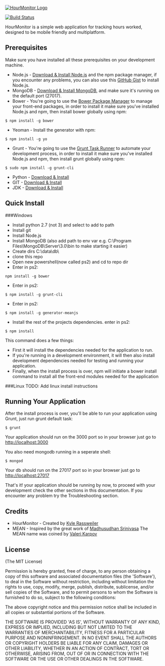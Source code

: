 [![HourMonitor Logo](http://kylerassweiler.com/media/img/HourMonitor/logo.png)](http://hourmonitor.kylerassweiler.ca)

[![Build Status](https://travis-ci.org/rassweiler/HourMonitor-MEAN.svg?branch=master)](https://travis-ci.org/rassweiler/HourMonitor-MEAN)

HourMonitor is a simple web application for tracking hours worked, designed to be mobile friendly and multiplatform.

## Prerequisites
Make sure you have installed all these prerequisites on your development machine.
* Node.js - [Download & Install Node.js](https://nodejs.org/en/download/) and the npm package manager, if you encounter any problems, you can also use this [GitHub Gist](https://gist.github.com/isaacs/579814) to install Node.js.
* MongoDB - [Download & Install MongoDB](http://www.mongodb.org/downloads), and make sure it's running on the default port (27017).
* Bower - You're going to use the [Bower Package Manager](http://bower.io/) to manage your front-end packages, in order to install it make sure you've installed Node.js and npm, then install bower globally using npm:

```
$ npm install -g bower
```

* Yeoman - Install the generator with npm:

```
$ npm install -g yo
```

* Grunt - You're going to use the [Grunt Task Runner](http://gruntjs.com/) to automate your development process, in order to install it make sure you've installed Node.js and npm, then install grunt globally using npm:

```
$ sudo npm install -g grunt-cli
```

* Python - [Download & Install](https://www.python.org/downloads/)
* GIT - [Download & Install](https://git-scm.com/downloads)
* JDK - [Download & Install](http://www.oracle.com/technetwork/java/javase/downloads/jdk8-downloads-2133151.html)

## Quick Install

###Windows
- Install python 2.7 (not 3) and select to add to path
- Install git
- Install Node.js
- Install MongoDB (also add path to env var e.g. C:\Program Files\MongoDB\Server\3.0\bin to make starting it easier)
- Create dirs C:\data\db\
- clone this repo
- Open new powershell(now called ps2) and cd to repo dir
- Enter in ps2:
```
npm install -g bower
```
- Enter in ps2:
```
$ npm install -g grunt-cli
```
- Enter in ps2:
```
$ npm install -g generator-meanjs
```
- Install the rest of the projects dependencies. enter in ps2:
```
$ npm install
```
This command does a few things:
* First it will install the dependencies needed for the application to run.
* If you're running in a development environment, it will then also install development dependencies needed for testing and running your application.
* Finally, when the install process is over, npm will initiate a bower install command to install all the front-end modules needed for the application

###Linux
TODO: Add linux install instructions

## Running Your Application
After the install process is over, you'll be able to run your application using Grunt, just run grunt default task:

```
$ grunt
```

Your application should run on the 3000 port so in your browser just go to [http://localhost:3000](http://localhost:3000)

You also need mongodb running in a seperate shell:

```
$ mongod
```
Your db should run on the 27017 port so in your browser just go to [http://localhost:27017](http://localhost:27017)

                            
That's it! your application should be running by now, to proceed with your development check the other sections in this documentation. 
If you encounter any problem try the Troubleshooting section.

## Credits
- HourMonitor - Created by [Kyle Rassweiler](http://www.kylerassweiler.com)
- MEAN - Inspired by the great work of [Madhusudhan Srinivasa](https://github.com/madhums/)
The MEAN name was coined by [Valeri Karpov](http://blog.mongodb.org/post/49262866911/the-mean-stack-mongodb-expressjs-angularjs-and)

## License
(The MIT License)

Permission is hereby granted, free of charge, to any person obtaining
a copy of this software and associated documentation files (the
'Software'), to deal in the Software without restriction, including
without limitation the rights to use, copy, modify, merge, publish,
distribute, sublicense, and/or sell copies of the Software, and to
permit persons to whom the Software is furnished to do so, subject to
the following conditions:

The above copyright notice and this permission notice shall be
included in all copies or substantial portions of the Software.

THE SOFTWARE IS PROVIDED 'AS IS', WITHOUT WARRANTY OF ANY KIND,
EXPRESS OR IMPLIED, INCLUDING BUT NOT LIMITED TO THE WARRANTIES OF
MERCHANTABILITY, FITNESS FOR A PARTICULAR PURPOSE AND NONINFRINGEMENT.
IN NO EVENT SHALL THE AUTHORS OR COPYRIGHT HOLDERS BE LIABLE FOR ANY
CLAIM, DAMAGES OR OTHER LIABILITY, WHETHER IN AN ACTION OF CONTRACT,
TORT OR OTHERWISE, ARISING FROM, OUT OF OR IN CONNECTION WITH THE
SOFTWARE OR THE USE OR OTHER DEALINGS IN THE SOFTWARE.

